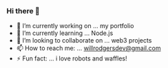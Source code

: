 ### Hi there 👋

<!--
**willrodgersdev/willrodgersdev** is a ✨ _special_ ✨ repository because its `README.md` (this file) appears on your GitHub profile.

Here are some ideas to get you started:

- 🤔 I’m looking for help with ...
- 💬 Ask me about ...
- 😄 Pronouns: ... he/him


-->

- 🔭 I’m currently working on ... my portfolio
- 🌱 I’m currently learning ... Node.js
- 👯 I’m looking to collaborate on ... web3 projects
- 📫 How to reach me: ... willrodgersdev@gmail.com  
- ⚡ Fun fact: ... i love robots and waffles!

